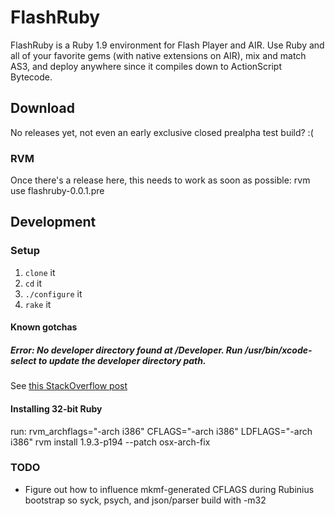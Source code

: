 # FlashRuby

FlashRuby is a Ruby 1.9 environment for Flash Player and AIR. Use Ruby and all of your favorite gems (with native extensions on AIR), mix and match AS3, and deploy anywhere since it compiles down to ActionScript Bytecode.

## Download

No releases yet, not even an early exclusive closed prealpha test build? :(

### RVM
Once there's a release here, this needs to work as soon as possible:
    rvm use flashruby-0.0.1.pre

## Development

### Setup

1. `clone` it
1. `cd` it
1. `./configure` it
1. `rake` it

#### Known gotchas

##### Error: No developer directory found at /Developer. Run /usr/bin/xcode-select to update the developer directory path.

See [this StackOverflow post](http://stackoverflow.com/questions/9621706/how-can-i-resolve-error-no-developer-directory-found-at-developer)

#### Installing 32-bit Ruby

run:
  rvm_archflags="-arch i386" CFLAGS="-arch i386" LDFLAGS="-arch i386" rvm install 1.9.3-p194 --patch osx-arch-fix

### TODO

* Figure out how to influence mkmf-generated CFLAGS during Rubinius bootstrap so syck, psych, and json/parser build with -m32
